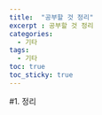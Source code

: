 ```yaml
---
title:  "공부할 것 정리"
excerpt : 공부할 것 정리
categories:
  - 기타
tags:
  - 기타
toc: true
toc_sticky: true
---
```

#1. 정리

